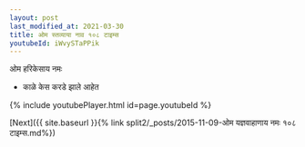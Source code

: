 ```yaml
---
layout: post
last_modified_at: 2021-03-30
title: ओम स्तव्याया नाव १०८ टाइम्स
youtubeId: iWvySTaPPik
---
```

 
 
 ओम हरिकेसाय नमः  
 
 -  काळे केस करडे झाले आहेत 
 
  
 
  
 
 
 
 
 
 


{% include youtubePlayer.html id=page.youtubeId %}
 
[Next]({{ site.baseurl }}{% link  split2/_posts/2015-11-09-ओम यज्ञवाहाणाय नमः १०८ टाइम्स.md%})
 
